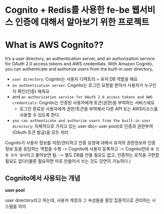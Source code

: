 # Cognito + Redis를 사용한 fe-be 웹서비스 인증에 대해서 알아보기 위한 프로젝트

# What is AWS Cognito??

It’s a user directory, an authentication server, and an authorization service for OAuth 2.0 access tokens and AWS credentials. With Amazon Cognito, you can authenticate and authorize users from the built-in user directory,

- `user directory`: Cognito는 사용자 디렉토리 = 유저 DB 역할을 해요
- `an authentication server`: Cognito는 로그인 요청을 받아서 사용자가 누구인지 확인(인증) 해줘요
- and `an authorization service for OAuth 2.0 access tokens and AWS credentials`: Cognito는 인증된 사용자에게 토큰(권한)을 부여하는 서비스에요
  - 로그인 완료된 사용자에게 권한/토큰을 부여해서 다른 API 또는 AWS리소스를 사용할 수 있도록 한다.
- `you can authenticate and authorize users from the built-in user directory`: 자체적으로 가지고 있는 user db(= user pool)로 인증과 권한부여(OAuth 토큰 발급)을 모두 처리

Cognito가 사용자 정보를 저장/관리하고 인증 요청에 대해서 유저의 권한정보와 인증 정보 등을 응답하는 역할을 수행
-> Cognito에 사용자 등록하고
-> Cognito한테 `얘 인증 유저 맞아`라고 물어보면 됨.
-> 별도 DB를 만들 필요도 없고, 인증하는 로직을 구현할 필요도 없다!(물론 필요하면 따로 만들어서 쓰는 것도 당연히 가능하다.)

## Cognito에서 사용되는 개념

**user pool**

user directory라고 하는데, 사용자 계정과 그 속성들을 중앙 집중적으로 관리하는 시스템을 의미
